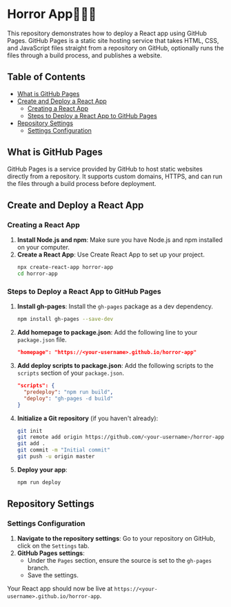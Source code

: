 # Horror App🎃👻🥶 

This repository demonstrates how to deploy a React app using GitHub Pages. GitHub Pages is a static site hosting service that takes HTML, CSS, and JavaScript files straight from a repository on GitHub, optionally runs the files through a build process, and publishes a website.

## Table of Contents
- [What is GitHub Pages](#what-is-github-pages)
- [Create and Deploy a React App](#create-and-deploy-a-react-app)
  - [Creating a React App](#creating-a-react-app)
  - [Steps to Deploy a React App to GitHub Pages](#steps-to-deploy-a-react-app-to-github-pages)
- [Repository Settings](#repository-settings)
  - [Settings Configuration](#settings-configuration)

## What is GitHub Pages

GitHub Pages is a service provided by GitHub to host static websites directly from a repository. It supports custom domains, HTTPS, and can run the files through a build process before deployment.

## Create and Deploy a React App

### Creating a React App

1. **Install Node.js and npm**: Make sure you have Node.js and npm installed on your computer.
2. **Create a React App**: Use Create React App to set up your project.
   ```bash
   npx create-react-app horror-app
   cd horror-app
   ```

### Steps to Deploy a React App to GitHub Pages

1. **Install gh-pages**: Install the `gh-pages` package as a dev dependency.
   ```bash
   npm install gh-pages --save-dev
   ```
2. **Add homepage to package.json**: Add the following line to your `package.json` file.
   ```json
   "homepage": "https://<your-username>.github.io/horror-app"
   ```
3. **Add deploy scripts to package.json**: Add the following scripts to the `scripts` section of your `package.json`.
   ```json
   "scripts": {
     "predeploy": "npm run build",
     "deploy": "gh-pages -d build"
   }
   ```
4. **Initialize a Git repository** (if you haven't already):
   ```bash
   git init
   git remote add origin https://github.com/<your-username>/horror-app.git
   git add .
   git commit -m "Initial commit"
   git push -u origin master
   ```
5. **Deploy your app**:
   ```bash
   npm run deploy
   ```

## Repository Settings

### Settings Configuration

1. **Navigate to the repository settings**: Go to your repository on GitHub, click on the `Settings` tab.
2. **GitHub Pages settings**:
   - Under the `Pages` section, ensure the source is set to the `gh-pages` branch.
   - Save the settings.

Your React app should now be live at `https://<your-username>.github.io/horror-app`.
